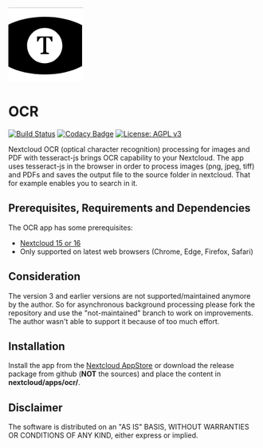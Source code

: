 [![OCR](https://raw.githubusercontent.com/janis91/ocr/master/screenshots/app.png)](https://github.com/janis91/ocr)
# OCR
[![Build Status](https://travis-ci.org/janis91/ocr.svg?branch=master)](https://travis-ci.org/janis91/ocr) [![Codacy Badge](https://api.codacy.com/project/badge/Grade/96e643bf329d473e9968b20ba4f11a50)](https://www.codacy.com/app/janis91/ocr?utm_source=github.com&amp;utm_medium=referral&amp;utm_content=janis91/ocr&amp;utm_campaign=Badge_Grade) [![License: AGPL v3](https://img.shields.io/badge/License-AGPL%20v3-blue.svg)](http://www.gnu.org/licenses/agpl-3.0)

Nextcloud OCR (optical character recognition) processing for images and PDF with tesseract-js brings OCR capability to your Nextcloud.
The app uses tesseract-js in the browser in order to process images (png, jpeg, tiff) and PDFs and saves the output file to the source folder in nextcloud. That for example enables you to search in it.

## Prerequisites, Requirements and Dependencies
The OCR app has some prerequisites:
 - [Nextcloud 15 or 16](https://nextcloud.com/)
 - Only supported on latest web browsers (Chrome, Edge, Firefox, Safari)

## Consideration
The version 3 and earlier versions are not supported/maintained anymore by the author. So for asynchronous background processing please fork the repository and use the "not-maintained" branch to work on improvements. The author wasn't able to support it because of too much effort.

## Installation
Install the app from the [Nextcloud AppStore](http://apps.nextcloud.com) or download the release package from github (**NOT** the sources) and place the content in **nextcloud/apps/ocr/**.

## Disclaimer
The software is distributed on an "AS IS" BASIS, WITHOUT WARRANTIES OR
CONDITIONS OF ANY KIND, either express or implied.
